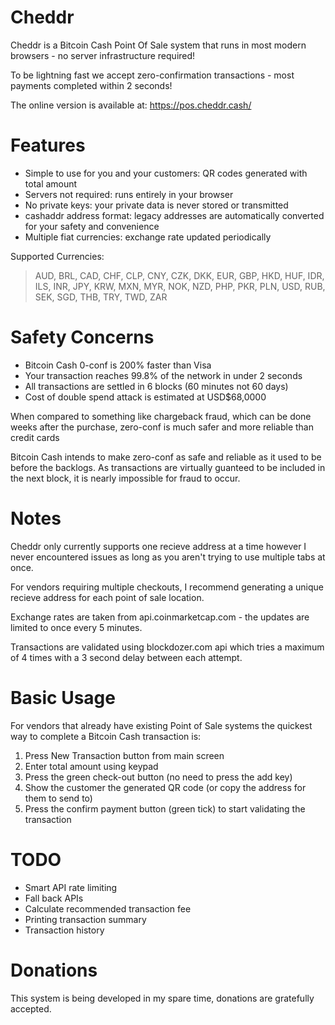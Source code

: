 # Cheddr

Cheddr is a Bitcoin Cash Point Of Sale system that runs in most modern browsers - no server infrastructure required!

To be lightning fast we accept zero-confirmation transactions - most payments completed within 2 seconds!

The online version is available at: https://pos.cheddr.cash/

# Features

- Simple to use for you and your customers: QR codes generated with total amount 
- Servers not required: runs entirely in your browser
- No private keys: your private data is never stored or transmitted
- cashaddr address format: legacy addresses are automatically converted for your safety and convenience
- Multiple fiat currencies: exchange rate updated periodically

Supported Currencies: 
> AUD, BRL, CAD, CHF, CLP, CNY, CZK, DKK, EUR, GBP, HKD, HUF, IDR, ILS, INR, JPY, KRW, MXN, MYR, NOK, NZD, PHP, PKR, PLN, USD, RUB, SEK, SGD, THB, TRY, TWD, ZAR

# Safety Concerns

- Bitcoin Cash 0-conf is 200% faster than Visa 
- Your transaction reaches 99.8% of the network in under 2 seconds
- All transactions are settled in 6 blocks (60 minutes not 60 days)
- Cost of double spend attack is estimated at USD$68,0000

When compared to something like chargeback fraud, which can be done weeks after the purchase, zero-conf is much safer and more reliable than credit cards

Bitcoin Cash intends to make zero-conf as safe and reliable as it used to be before the backlogs. As transactions are virtually guanteed to be included in the next block, it is nearly impossible for fraud to occur. 

# Notes

Cheddr only currently supports one recieve address at a time however I never encountered issues as long as you aren't trying to use multiple tabs at once.

For vendors requiring multiple checkouts, I recommend generating a unique recieve address for each point of sale location.

Exchange rates are taken from api.coinmarketcap.com - the updates are limited to once every 5 minutes.

Transactions are validated using blockdozer.com api which tries a maximum of 4 times with a 3 second delay between each attempt. 

# Basic Usage

For vendors that already have existing Point of Sale systems the quickest way to complete a Bitcoin Cash transaction is:

1. Press New Transaction button from main screen
2. Enter total amount using keypad
3. Press the green check-out button (no need to press the add key)
4. Show the customer the generated QR code (or copy the address for them to send to)
5. Press the confirm payment button (green tick) to start validating the transaction

# TODO

- Smart API rate limiting
- Fall back APIs
- Calculate recommended transaction fee
- Printing transaction summary
- Transaction history

# Donations

This system is being developed in my spare time, donations are gratefully accepted.

